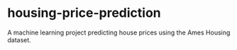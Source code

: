 # housing-price-prediction
A machine learning project predicting house prices using the Ames Housing dataset.
